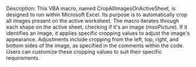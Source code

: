 Description: This VBA macro, named CropAllImagesOnActiveSheet, is designed to run within Microsoft Excel. Its purpose is to
automatically crop all images present on the active worksheet. The macro iterates through each shape on the active sheet, 
checking if it's an image (msoPicture). If it identifies an image, it applies specific cropping values to adjust the image's appearance. Adjustments include cropping from the left, top, right, 
and bottom sides of the image, as specified in the comments within the code. Users can customize these cropping values to suit their specific requirements.

